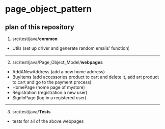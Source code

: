 # page_object_pattern

## plan of this repository

1. src/test/java/**common**
* Utils (set up driver and generate random emails' function)

--------------------------------------------

2. src/test/java/Page_Object_Model/**webpages**
* AddANewAddress (add a new home address)
* BuyItems (add accessories product to cart and delete it, add art product to cart and go to the payment process)
* HomePage (home page of mystore)
* Registration (registration a new user)
* SignInPage (log in a registered user)

----------------------------------------

3. src/test/java/**Tests**
* tests for all of the above webpages
